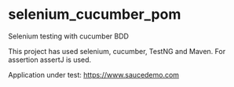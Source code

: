 # selenium_cucumber_pom

Selenium testing with cucumber BDD

This project has used selenium, cucumber, TestNG and Maven.
For assertion assertJ is used.

Application under test: https://www.saucedemo.com
